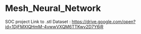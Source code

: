 # Mesh_Neural_Network
SOC project
Link to .stl Dataset : https://drive.google.com/open?id=1DjFMXIQHmM-4vwwVXQM6TTKwv2D7Y6jR

